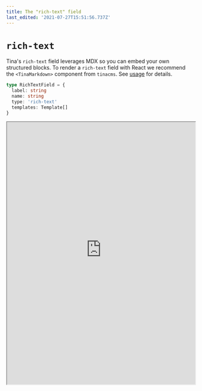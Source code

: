 ```yaml
---
title: The "rich-text" field
last_edited: '2021-07-27T15:51:56.737Z'
---
```


# `rich-text`

Tina's `rich-text` field leverages MDX so you can embed your own structured blocks. To render
a `rich-text` field with React we recommend the `<TinaMarkdown>` component from `tinacms`. See [usage](#usage)
for details.

```ts
type RichTextField = {
  label: string
  name: string
  type: 'rich-text'
  templates: Template[]
}
```

<iframe width="100%" height="700px" src="https://tina-gql-playground.vercel.app/iframe/rich-text" />

```ts
import { defineConfig } from 'tinacms'

export default defineConfig({
  //...
  schema: {
    collections: [
      {
        label: 'Blog Posts',
        name: 'post',
        // This assumes that you have a /content/post directory
        path: 'content/post',
        fields: [
          // ...
          {
            type: 'rich-text',
            label: 'Body',
            name: 'body',
            isBody: true,
            templates: [
              {
                name: 'Cta',
                label: 'Call to Action',
                fields: [
                  {
                    type: 'string',
                    name: 'heading',
                    label: 'Heading',
                  },
                ],
              },
            ],
          },
        ],
      },
    ],
  },
})
```

Given a markdown file like this:

```md
## Hello, world!

This is some text

<Cta heading="Welcome" />
```

Results in the following response from the content API:

<iframe loading="lazy" src="/api/graphiql/?query=%7B%0A%20%20post(relativePath%3A%20%22voteForPedro.json%22)%20%7B%0A%20%20%20%20body%0A%20%20%7D%0A%7D%0A" width="800" height="400" />

> Notice the `body` response, it's a structured object instead of a string!

## Using `TinaMarkdown`

The `<TinaMarkdown>` component allows you to control how each element
is rendered. You _must_ provide a component for each template registered
in the `templates` property of your field definition. Note that you can also
control rendering of built-in elements like `<h1>, <a>, <img>`

```ts
type TinaMarkdown = ({
  // The rich-text data returned from the content API
  content: TinaMarkdownContent
  /**
   * Any templates provided in the rich-text field.
   * Optionally, most elements (ex. <a>) can also
   * be overridden
   */
  components?: Components<{}>
}) => JSX.Element
```

```ts
import { TinaMarkdown } from 'tinacms/dist/rich-text'

// The `props` here are based off our custom "Cta" MDX component
const Cta = (props) => {
  return <h2>{props.heading}</h2>
}

export default function MyPage(props) {
  return (
    <div>
      <h1>{props.data.post.title}</h1>
      <TinaMarkdown components={{ Cta }} content={props.data.post.body} />
    </div>
  )
}
```

---

## Caveats

Since markdown and MDX are traditionally handled through some sort of build
step, Tina's approach adds some constraints to make things work as expected.
[Read more](/docs/editing/markdown/) about Tina's approach to handling markdown
and MDX.

### All content must be _serializable_

When we say serializable, we mean that they must not be JavaScript expressions that would need to be executed at any point.

- No support for `import`/`export`
- No support for JavaScript expressions (eg. `const a = 2`, `console.log("Hello")`)

For example:

```md
## Today is {new Date().toLocaleString()}
```

This expression will be ignored, instead register a "Date" `template`:

```md
## Today is <Date />
```

Then you can create a `Date` component which returns `new Date().toLocaleString()` under the hood.

### All JSX must be registered as a `template`

In the above example, if you failed to add the `Cta` _template_ in your schema definition, the JSX element
will be treated as html

---

## Handling markdown

Since markdown is an open-format Tina does it's best to handle the most common syntaxes, but in some scenarios Tina will ignore or automatically alter content:

### Unsupported elements

While most markdown features are supported out of the box, Tina will ignore elements that it cannot handle. We _do not_ expect to support the full [CommonMark](https://commonmark.org/) and
[Github Flavored Markdown](https://github.github.com/gfm/) specs. Be sure to voice your support for various rich-text features by reaching out through one of our [community channels](/community/)!

- Tables
- Footnotes
- Code blocks via indentation (use ` ``` ` instead)
- Strikethrough

### Automatic transforms

For some elements, Tina will automatically transform the values:

**Bold and italic marks**:

```
__Hello__
```

Will be transformed to:

```
**Hello**
```

**Line items**:

```
- Item 1
```

Will be transformed to:

```
* Item 1
```

**Deeply-nested blockquotes and code blocks**:

Some of the more complex nesting patterns you can do with markdown are not supported

```
* > My blockquote
```

Will be transformed to:

```
* My blockquote
```

### Custom shortcode syntax

<div class="short-code-warning">
   <div>
      <p>This is an experimental feature, and the API is subject to change. Have any thoughts? Let us know in the chat, or through one of our <a href="/community/">community channels</a></p>
   </div>
   <svg stroke="currentColor" fill="currentColor" stroke-width="0" viewBox="0 0 512 512" height="1em" width="1em" xmlns="http://www.w3.org/2000/svg">
      <path d="M32 464h448L256 48 32 464zm248-64h-48v-48h48v48zm0-80h-48v-96h48v96z"></path>
   </svg>
</div>

If you have some custom shortcode logic in your markdown, you can specify it in the `templates` property and Tina will handle it as if it were a `jsx` element:

The following snippet would throw an error while parsing since Tina doesn't know what to do with `{{}}`:

```markdown
{{ WarningCallout text="This is an experimental feature, and the API is subject to change. Have any thoughts? Let us know in the chat, or through one of our [community channels](/community/)!" }}
```

But you can tell Tina how to handle it with a `template`:

```ts
{
  collections: [
    {
      // ...
      fields: [
        {
          type: 'rich-text',
          name: 'body',
          templates: [
            {
              name: 'WarningCallout',
              label: 'WarningCallout',
              match: {
                start: '{{',
                end: '}}',
              },
              fields: [
                {
                  // Be sure to call this field `text`
                  name: 'text',
                  label: 'Text',
                  type: 'string',
                  required: true,
                  isTitle: true,
                  ui: {
                    component: 'textarea',
                  },
                },
              ],
            },
          ],
        },
      ],
    },
  ]
}
```

## Other notes

### Default values

> Currently, if setting a default value for a rich-text field, you must provide the document AST. See [example here](/docs/schema/#default-value-for-rich-text)
